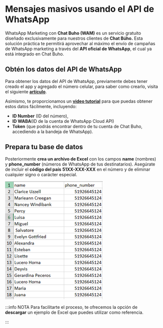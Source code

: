 # Mensajes masivos usando el API de WhatsApp

WhatsApp Marketing con **Chat Buho (WAM)** es un servicio gratuito diseñado exclusivamente para nuestros clientes de **Chat Búho.** Esta solución práctica te permitirá aprovechar al máximo el envío de campañas de WhatsApp marketing a través del **API oficial de WhatsApp**, el cual ya está integrado en Chat Buho.

## Obtén los datos del API de WhatsApp

Para obtener los datos del API de WhatsApp, previamente debes tener creado el app y agregado el número celular, para saber como crearlo, visita el siguiente **[artículo](/docs/whatsapp-api-facebook/Pasos-para-la-integracion-de-WhatsApp-API.md)**.

Asimismo, te proporcionamos un **[video tutorial](#)** para que puedas obtener estos datos fácilmente, incluyendo:

* **ID Number** (ID del número), 
* **ID WABA**(ID de la cuenta de WhatsApp Cloud API)
* **Token** (que podrás encontrar dentro de tu cuenta de Chat Buho, accediendo a la bandeja de WhatsApp).

## Prepara tu base de datos
Posteriormente **crea un archivo de Excel** con los campos **name** (nombres) y **phone_number** (números de WhatsApp de tus destinatarios). Asegúrate de incluir el **código del país** **51XX-XXX-XXX** en el número y de eliminar cualquier signo o carácter especial.

![Alt text](img/01_masivos.png)

:::info NOTA
Para facilitarte el proceso, te ofrecemos la opción de **descargar** un ejemplo de Excel que puedes utilizar como referencia.

:::

##












